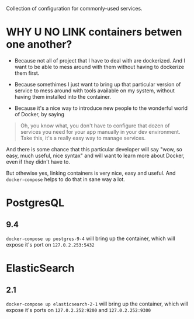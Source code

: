 Collection of configuration for commonly-used services.

# WHY U NO LINK containers betwen one another?

 * Because not all of project that I have to deal with are dockerized. 
And I want to be able to mess around with them without having to 
dockerize them first.

 * Because somethimes I just want to bring up that particular
version of service to mess around with tools available on my system,
without having them installed into the container.

 * Because it's a nice way to introduce new people to the wonderful world of 
Docker, by saying 

> Oh, you know what, you don't have to configure that dozen
of services you need for your app manually in your dev environment. Take this, it's a really easy way to manage services. 

And there is some chance that this particular developer will say "wow, so easy, much useful, nice syntax" and will want to learn more about Docker, even if they didn't have to.

But othewise yes, linking containers is very nice, easy and useful. And `docker-compose` helps to do that in sane way a lot.

# PostgresQL

## 9.4

`docker-compose up postgres-9-4` will bring up the container, which will
expose it's port on `127.0.2.253:5432`

# ElasticSearch

## 2.1

`docker-compose up elasticsearch-2-1` will bring up the container, which will
expose it's ports on `127.0.2.252:9200` and `127.0.2.252:9300`
